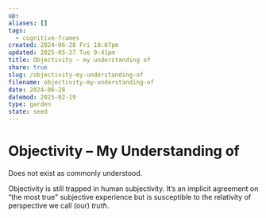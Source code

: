 ```yaml
---
up: 
aliases: []
tags:
  - cognitive-frames
created: 2024-06-28 Fri 10:07pm
updated: 2025-05-27 Tue 9:41pm
title: Objectivity – my understanding of
share: true
slug: /objectivity-my-understanding-of
filename: objectivity-my-understanding-of
date: 2024-06-28
datemod: 2025-02-19
type: garden
state: seed
---
```


# Objectivity – My Understanding of

Does not exist as commonly understood.

Objectivity is still trapped in human subjectivity. It’s an implicit agreement on “the most true" subjective experience but is susceptible to the relativity of perspective we call (our) _truth_.
